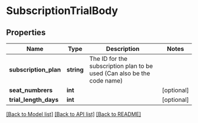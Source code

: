 # SubscriptionTrialBody

## Properties
Name | Type | Description | Notes
------------ | ------------- | ------------- | -------------
**subscription_plan** | **string** | The ID for the subscription plan to be used (Can also be the code name) | 
**seat_numbrers** | **int** |  | [optional] 
**trial_length_days** | **int** |  | [optional] 

[[Back to Model list]](../../README.md#documentation-for-models) [[Back to API list]](../../README.md#documentation-for-api-endpoints) [[Back to README]](../../README.md)

